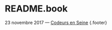 # README.book

23 novembre 2017 — [Codeurs en Seine][] {.footer}

[Codeurs en Seine]: http://www.codeursenseine.com/2017/
